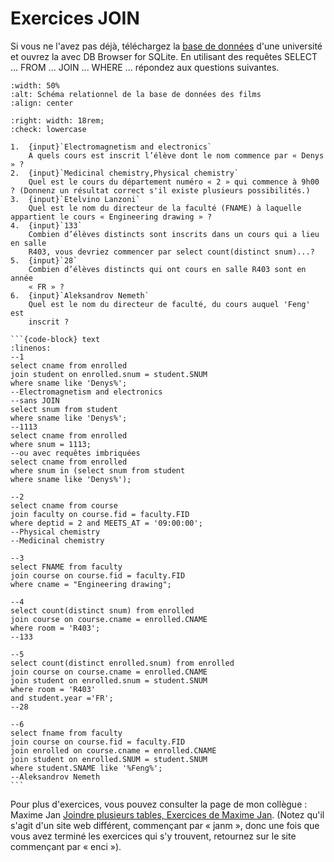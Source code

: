 # Exercices JOIN

Si vous ne l'avez pas déjà, téléchargez la [base de données](university_pk_fk.db) d'une université et ouvrez la avec DB Browser for SQLite. En utilisant des requêtes SELECT ... FROM ... JOIN ... WHERE ... répondez aux questions suivantes.

```{image} images/university_schema.png
:width: 50%
:alt: Schéma relationnel de la base de données des films
:align: center
```

```{role} input(quiz-input)
:right: width: 18rem;
:check: lowercase
```

```{quiz}
1.  {input}`Electromagnetism and electronics`
    A quels cours est inscrit l’élève dont le nom commence par « Denys » ?
2.  {input}`Medicinal chemistry,Physical chemistry`
    Quel est le cours du département numéro « 2 » qui commence à 9h00 ? (Donnenz un résultat correct s'il existe plusieurs possibilités.)
3.  {input}`Etelvino Lanzoni`
    Quel est le nom du directeur de la faculté (FNAME) à laquelle appartient le cours « Engineering drawing » ?
4.  {input}`133`
    Combien d’élèves distincts sont inscrits dans un cours qui a lieu en salle
    R403, vous devriez commencer par select count(distinct snum)...?
5.  {input}`28`
    Combien d’élèves distincts qui ont cours en salle R403 sont en année
    « FR » ?
6.  {input}`Aleksandrov Nemeth`
    Quel est le nom du directeur de faculté, du cours auquel 'Feng' est
    inscrit ?
```

````{solution}
```{code-block} text
:linenos:
--1
select cname from enrolled
join student on enrolled.snum = student.SNUM
where sname like 'Denys%';
--Electromagnetism and electronics
--sans JOIN
select snum from student
where sname like 'Denys%';
--1113
select cname from enrolled
where snum = 1113;
--ou avec requêtes imbriquées
select cname from enrolled
where snum in (select snum from student
where sname like 'Denys%');

--2
select cname from course
join faculty on course.fid = faculty.FID
where deptid = 2 and MEETS_AT = '09:00:00';
--Physical chemistry
--Medicinal chemistry

--3
select FNAME from faculty
join course on course.fid = faculty.FID
where cname = "Engineering drawing";

--4
select count(distinct snum) from enrolled
join course on course.cname = enrolled.CNAME
where room = 'R403';
--133 

--5
select count(distinct enrolled.snum) from enrolled
join course on course.cname = enrolled.CNAME
join student on enrolled.snum = student.SNUM
where room = 'R403'
and student.year ='FR';
--28

--6
select fname from faculty
join course on course.fid = faculty.FID
join enrolled on course.cname = enrolled.CNAME
join student on enrolled.SNUM = student.SNUM
where student.SNAME like '%Feng%';
--Aleksandrov Nemeth
```

````

Pour plus d'exercices, vous pouvez consulter la page de mon collègue : Maxime Jan [Joindre plusieurs tables, Exercices de Maxime Jan](https://janm.t-doc.org/DOI2/Databases/sql_join.html#exercices). (Notez qu'il s'agit d'un site web différent, commençant par « janm », donc une fois que vous avez terminé les exercices qui s'y trouvent, retournez sur le site commençant par « enci »).
